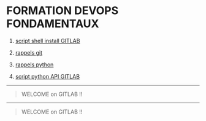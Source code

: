 # FORMATION DEVOPS FONDAMENTAUX

1. [ script shell install GITLAB ](./shell_script.md)

2. [ rappels git ](./rappels_git.md)

3. [rappels python](./sandbox.md)

4. [script python API GITLAB](./auto_gitlab.py)
---
> WELCOME on GITLAB !!


---
> WELCOME on GITLAB !!
